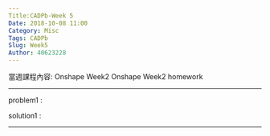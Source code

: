 ```yaml
---
Title:CADPb-Week 5
Date: 2018-10-08 11:00
Category: Misc
Tags: CADPb
Slug: Week5
Author: 40623228
---
```


當週課程內容:
Onshape Week2
Onshape Week2  homework
<!-- PELICAN_END_SUMMARY -->


----
problem1 : 

solution1 : 

----





